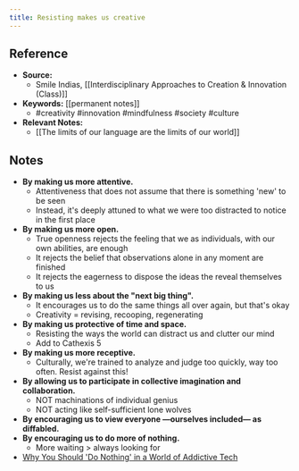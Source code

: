 ```yaml
---
title: Resisting makes us creative
---
```

## Reference
- **Source:** 
	- Smile Indias, [[Interdisciplinary Approaches to Creation & Innovation (Class)]]
- **Keywords:** [[permanent notes]]
	- #creativity #innovation #mindfulness #society #culture 
- **Relevant Notes:**
	- [[The limits of our language are the limits of our world]]
## Notes
- **By making us more attentive.**
	- Attentiveness that does not assume that there is something 'new' to be seen
	- Instead, it's deeply attuned to what we were too distracted to notice in the first place
- **By making us more open.**
	- True openness rejects the feeling that we as individuals, with our own abilities, are enough
	- It rejects the belief that observations alone in any moment are finished
	- It rejects the eagerness to dispose the ideas the reveal themselves to us
- **By making us less about the "next big thing".**
	- It encourages us to do the same things all over again, but that's okay
	- Creativity = revising, recooping, regenerating
- **By making us protective of time and space.**
	- Resisting the ways the world can distract us and clutter our mind
	- Add to Cathexis 5
- **By making us more receptive.**
	- Culturally, we're trained to analyze and judge too quickly, way too often. Resist against this!
- **By allowing us to participate in collective imagination and collaboration.**
	- NOT machinations of individual genius
	- NOT acting like self-sufficient lone wolves
- **By encouraging us to view everyone —ourselves included— as diffabled.**
- **By encouraging us to do more of nothing.**
	- More waiting > always looking for
- [Why You Should 'Do Nothing' in a World of Addictive Tech](https://www.youtube.com/watch?v=LnpPd5sqaPE)